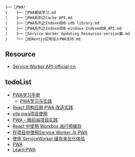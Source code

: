 ```
├── 📂PWA/
|    ├── 📄PWA基础学习.md
|    ├── 📄PWA系列之Cache API.md
|    ├── 📄PWA系列之IndexedDB-idb library.md
|    ├── 📄PWA系列之IndexedDB-windows IndexedDB_API.md
|    ├── 📄Service Worker Updating Resources-version篇.md
|    └── 📄给Nextjs应用加入PWA支持.md
```

## Resource

- [Service Worker API-official-cn](https://developer.mozilla.org/zh-CN/docs/Web/API/Service_Worker_API)

## todoList

- [PWA学习手册](https://pwa.alienzhou.com/)
  - [PWA学习与实践](https://juejin.cn/post/6844903727468380168)
- [React 同构应用 PWA 改造实践](https://juejin.cn/post/6844903609046401032)
- [vite pwa项目使用](https://juejin.cn/post/7039258299086143524)
- [PWA - 微前端项目实践](https://juejin.cn/post/7293786856063287305)
- [React 中使用 Workbox 进行预缓存](https://juejin.cn/post/7298157574990200895)
- [在项目中使用Service Worker 与 PWA](https://juejin.cn/post/7281840911796043788)
- [使用 ServiceWorker 缓存来优化体验](https://juejin.cn/post/6996901512462991374)
- [PWA](https://www.cnblogs.com/Answer1215/category/829293.html?page=3)
- [Learn PWA](https://web.dev/learn/pwa)
